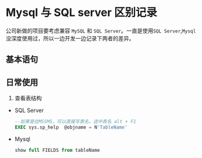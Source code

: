 # Mysql 与 SQL server 区别记录

公司新做的项目要考虑兼容 `MySQL` 和 `SQL Server`。一直是使用`SQL Server`,`Mysql`没深度使用过，所以一边开发一边记录下两者的差异。

## 基本语句

## 日常使用

1. 查看表结构

- SQL Server

  ```sql
  --如果是在MSSMS，可以直接写表名，选中表名 alt + F1
  EXEC sys.sp_help  @objname = N'TableName'
  ```

- Mysql

  ```sql
  show full FIELDS from tableName
  ```
